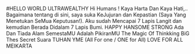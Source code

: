 #HELLO WORLD
ULTRAWEALTHY
Hi Humans !
Kaya Harta Dan Kaya Hati,..
Bagaimana tentang di sini, saya suka KeJujuran dan Kepastian (Saya Yang Menetukan SeMua Keputusan!).
Aku sudah Mencapai 7 Lapis Langit dan kemudian Berada Didalam  7 Lapis Bumi. 
HAPPY
HANSOME
STRONG
Ada Dan Tiada
Alam SemestaMU Adalah PikiranMU
The Magic Of Thinkking BiG
Thes Secret
Suara TUHAN YME (All For one / ONE for All)
LOVE FOR ALL
MEIKARTA 
